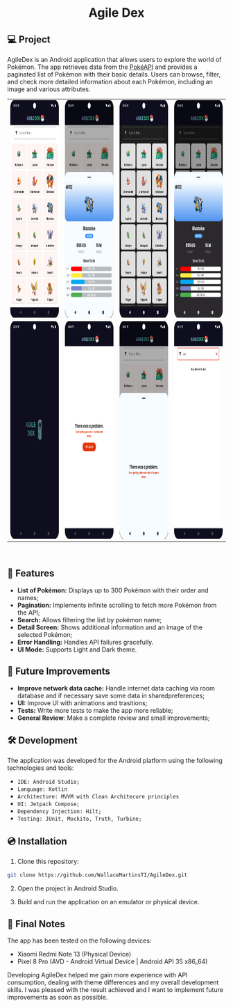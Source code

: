 <h1 align="center">
  <p align="center">Agile Dex</p>

## 💻 Project

AgileDex is an Android application that allows users to explore the world of Pokémon. The app
retrieves data from the [PokéAPI](https://pokeapi.co/) and provides a paginated list of Pokémon with
their basic details. Users can browse, filter, and check more detailed information about each
Pokémon, including an image and various attributes.

<div align="center">
    <table>
      <tr>
        <td>
          <img src="./pokemon_view_light.png" alt="pokemon view light" width="300" height="500"/>
        </td>
        <td>
          <img src="./pokemon_details_light.png" alt="pokemon detail light" width="300" height="500"/>
        </td>
<td>
          <img src="./pokemon_view_dark.png" alt="pokemon view dark" width="300" height="500"/>
        </td>
        <td>
          <img src="./pokemon_detail_dark.png" alt="pokemon detail dark" width="300" height="500"/>
        </td>
      </tr>
<tr>
        <td>
          <img src="./splashscreen.png" alt="splash screen" width="300" height="500"/>
        </td>
        <td>
          <img src="./pokemon_view_error.png" alt="pokemon view error" width="300" height="500"/>
        </td>
<td>
          <img src="./pokemon_detail_error.png" alt="pokemon detail error" width="300" height="500"/>
        </td>
        <td>
          <img src="./pokemon_view_no_filter_result.png" alt="pokemon view no filter result" width="300" height="500"/>
        </td>
      </tr>
<tr>
    </table>

</div>
<br/>

</h1>

## 🚀 Features

- **List of Pokémon:** Displays up to 300 Pokémon with their order and names;
- **Pagination:** Implements infinite scrolling to fetch more Pokémon from the API;
- **Search:** Allows filtering the list by pokémon name;
- **Detail Screen:** Shows additional information and an image of the selected Pokémon;
- **Error Handling:** Handles API failures gracefully.
- **UI Mode:** Supports Light and Dark theme.

## 🎯 Future Improvements

- **Improve network data cache:** Handle internet data caching via room database and if necessary
  save some data in sharedpreferences;
- **UI:** Improve UI with animations and trasitions;
- **Tests:** Write more tests to make the app more reliable;
- **General Review**: Make a complete review and small improvements;

## 🛠️ Development

The application was developed for the Android platform using the following technologies and tools:

- `IDE: Android Studio;`
- `Language: Kotlin`
- `Architecture: MVVM with Clean Architecure principles`
- `UI: Jetpack Compose;`
- `Dependency Injection: Hilt;`
- `Testing: JUnit, Mockito, Truth, Turbine;`

## 💿 Installation

1. Clone this repository:

```bash
git clone https://github.com/WallaceMartinsTI/AgileDex.git
```

2. Open the project in Android Studio.

3. Build and run the application on an emulator or physical device.

## 🧾 Final Notes

The app has been tested on the following devices:

- Xiaomi Redmi Note 13 (Physical Device)
- Pixel 8 Pro (AVD - Android Virtual Device | Android API 35 x86_64)

Developing AgileDex helped me gain more experience with API consumption, dealing with theme
differences and my overall development skills. I was pleased with the result achieved and I want to
implement future improvements as soon as possible.

<br />
